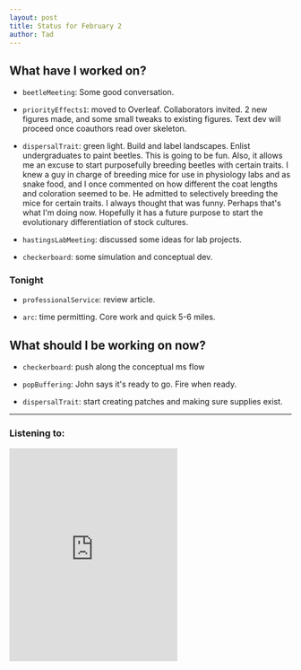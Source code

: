 ```yaml
---
layout: post 
title: Status for February 2 
author: Tad
---
```

 
## What have I worked on?
 
* `beetleMeeting`: Some good conversation. 

* `priorityEffects1`: moved to Overleaf. Collaborators invited. 2 new figures made, and some small tweaks to existing figures. Text dev will proceed once coauthors read over skeleton. 


* `dispersalTrait`: green light. Build and label landscapes. Enlist undergraduates to paint beetles. This is going to be fun. Also, it allows me an excuse to start purposefully breeding beetles with certain traits. I knew a guy in charge of breeding mice for use in physiology labs and as snake food, and I once commented on how different the coat lengths and coloration seemed to be. He admitted to selectively breeding the mice for certain traits. I always thought that was funny. Perhaps that's what I'm doing now. Hopefully it has a future purpose to start the evolutionary differentiation of stock cultures.

* `hastingsLabMeeting`: discussed some ideas for lab projects. 

* `checkerboard`: some simulation and conceptual dev. 






### Tonight 


* `professionalService`: review article. 

* `arc`: time permitting. Core work and quick 5-6 miles. 



  
## What should I be working on now? 


* `checkerboard`: push along the conceptual ms flow

* `popBuffering`: John says it's ready to go. Fire when ready.

* `dispersalTrait`: start creating patches and making sure supplies exist.

 

 
 
 








--- 
 
### Listening to: 
<iframe src="https://embed.spotify.com/?uri=spotify%3Atrack%3A6E5nupnnwz0PdA0fTGYp57" width="300" height="380" frameborder="0" allowtransparency="true"></iframe>

 <i class='fa fa-code' style='color:pink'></i> 
